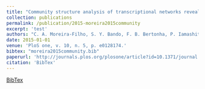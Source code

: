 ```yaml
---
title: "Community structure analysis of transcriptional networks reveals distinct molecular pathways for early-and late-onset temporal lobe epilepsy with childhood febrile seizures"
collection: publications
permalink: /publication/2015-moreira2015community
excerpt: 'test'
authors: "C. A. Moreira-Filho, S. Y. Bando, F. B. Bertonha, P. Iamashita, F. N. Silva, L. da F. Costa, A. V. Silva, L. H. M. Castro, H.-T. Wen"
date: 2015-01-01
venue: 'PloS one, v. 10, n. 5, p. e0128174.'
bibtex: "moreira2015community.bib"
paperurl: 'http://journals.plos.org/plosone/article?id=10.1371/journal.pone.0128174'
citation: 'BibTex'
---
```

[BibTex](//files/bibtex/moreira2015community.bib')

